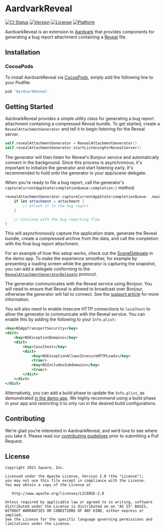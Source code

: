# AardvarkReveal

[![CI Status](https://img.shields.io/github/workflow/status/cashapp/AardvarkReveal/CI/main)](https://github.com/cashapp/AardvarkReveal/actions?query=workflow%3ACI+branch%3Amain)
[![Version](https://img.shields.io/cocoapods/v/AardvarkReveal.svg)](https://cocoapods.org/pods/AardvarkReveal)
[![License](https://img.shields.io/cocoapods/l/AardvarkReveal.svg)](https://cocoapods.org/pods/AardvarkReveal)
[![Platform](https://img.shields.io/cocoapods/p/AardvarkReveal.svg)](https://cocoapods.org/pods/AardvarkReveal)

AardvarkReveal is an extension to [Aardvark](https://github.com/square/Aardvark) that provides components for generating a bug report attachment containing a [Reveal](https://revealapp.com/) file.

## Installation

### CocoaPods

To install AardvarkReveal via [CocoaPods](https://cocoapods.org/), simply add the following line to your Podfile:

```ruby
pod 'AardvarkReveal'
```

## Getting Started

AardvarkReveal provides a simple utility class for generating a bug report attachment containing a compressed Reveal bundle. To get started, create a `RevealAttachmentGenerator` and tell it to begin listening for the Reveal server.

```swift
self.revealAttachmentGenerator = RevealAttachmentGenerator()
self.revealAttachmentGenerator.startListeningForRevealServer()
```

The generator will then listen for Reveal's Bonjour service and automatically connect in the background. Since this process is asynchronous, it's important to initialize the generator and start listening early. It's recommended to hold onto the generator in your app/scene delegate.

When you're ready to file a bug report, call the generator's `captureCurrentAppState(completionQueue:completion:)` method.

```swift
revealAttachmentGenerator.captureCurrentAppState(completionQueue: .main) { attachment in
    if let attachment = attachment {
        // Attach it to the bug report
    }

    // Continue with the bug reporting flow
}
```

This will asynchronously capture the application state, generate the Reveal bundle, create a compressed archive from the data, and call the completion with the final bug report attachment.

For an example of how this setup works, check out the [SceneDelegate](https://github.com/square/AardvarkReveal/blob/main/Example/AardvarkRevealDemo/SceneDelegate.swift) in the demo app. To make the experience smoother, for example by presenting a loading screen while the generator is capturing the snapshot, you can add a delegate conforming to the [`RevealAttachmentGeneratorDelegate`](https://github.com/square/AardvarkReveal/blob/main/Sources/AardvarkReveal/RevealAttachmentGenerator.swift) protocol.

The generator communicates with the Reveal service using Bonjour. You will need to ensure that Reveal is allowed to broadcast over Bonjour, otherwise the generator will fail to connect. See the [support article](https://support.revealapp.com/hc/en-us/articles/900002728683-Supporting-iOS-14-Permission-Changes-) for more information.

You will also need to enable insecure HTTP connections to `localhost` to allow the generator to communicate with the Reveal service. You can enable this by adding the following to your `Info.plist`:

```xml
<key>NSAppTransportSecurity</key>
<dict>
    <key>NSExceptionDomains</key>
    <dict>
        <key>localhost</key>
        <dict>
            <key>NSExceptionAllowsInsecureHTTPLoads</key>
            <true/>
            <key>NSIncludesSubdomains</key>
            <true/>
        </dict>
    </dict>
</dict>
```

Alternatively, you can add a build phase to update the `Info.plist`, as demonstrated [in the demo app](https://github.com/square/AardvarkReveal/commit/b492ea785d45d015b4e89e57421ac5b545d128f4). We highly recommend using a build phase in your app and restricting it to only run in the desired build configurations.

## Contributing

We’re glad you’re interested in AardvarkReveal, and we’d love to see where you take it. Please read our [contributing guidelines](CONTRIBUTING.md) prior to submitting a Pull Request.

## License

```
Copyright 2021 Square, Inc.

Licensed under the Apache License, Version 2.0 (the "License");
you may not use this file except in compliance with the License.
You may obtain a copy of the License at

   http://www.apache.org/licenses/LICENSE-2.0

Unless required by applicable law or agreed to in writing, software
distributed under the License is distributed on an "AS IS" BASIS,
WITHOUT WARRANTIES OR CONDITIONS OF ANY KIND, either express or implied.
See the License for the specific language governing permissions and
limitations under the License.
```
